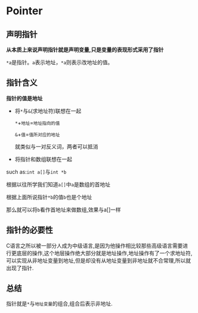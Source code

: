 # Pointer

## 声明指针
**从本质上来说声明指针就是声明变量,只是变量的表现形式采用了指针** 

`*a`是指针。`a`表示地址，`*a`则表示改地址的值。

## 指针含义

**指针的值是地址**
- 将`*`与`&`(求地址符)联想在一起

  `*`+`地址`=`地址指向的值`

  `&`+`值`=`值所对应的地址`

  就类似与一对反义词，两者可以抵消

- 将指针和数组联想在一起

such as:`int a[]`与`int *b`

根据以往所学我们知道`a[]`中`a`是数组的首地址

根据上面所说指针`*b`的值`b`也是个地址

那么就可以将`b`看作首地址来做数组,效果与a[]一样

## 指针的必要性
C语言之所以被一部分人成为中级语言,是因为他操作相比较那些高级语言需要进行更底层的操作,这个地层操作绝大部分就是地址操作,地址操作有了一个求地址符,可以实现从非地址变量到地址,但是却没有从地址变量到非地址就不合常理,所以就出现了指针.  

## 总结
指针就是`*`与`地址变量`的组合,组合后表示非地址.
